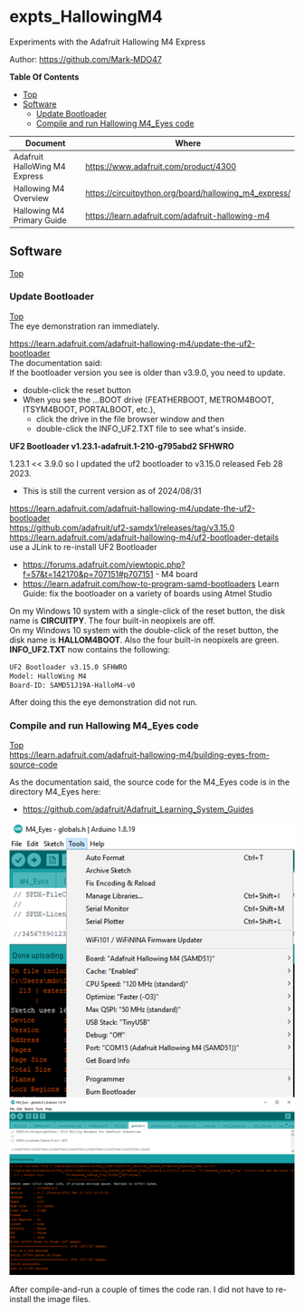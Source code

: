 # expts_HallowingM4
Experiments with the Adafruit Hallowing M4 Express

Author: https://github.com/Mark-MDO47

**Table Of Contents**
* [Top](#expts_hallowingm4 "Top")
* [Software](#software "Software")
  * [Update Bootloader](#update-bootloader "Update Bootloader")
  * [Compile and run Hallowing M4_Eyes code](#compile-and-run-hallowing-m4_eyes-code "Compile and run Hallowing M4_Eyes code")


| Document | Where |
| --- | --- |
| Adafruit HalloWing M4 Express | https://www.adafruit.com/product/4300 |
| Hallowing M4 Overview | https://circuitpython.org/board/hallowing_m4_express/ |
| Hallowing M4 Primary Guide | https://learn.adafruit.com/adafruit-hallowing-m4 |

## Software
[Top](#expts_hallowingm4 "Top")<br>

### Update Bootloader
[Top](#expts_hallowingm4 "Top")<br>
The eye demonstration ran immediately.

https://learn.adafruit.com/adafruit-hallowing-m4/update-the-uf2-bootloader<br>
The documentation said:<br>
If the bootloader version you see is older than v3.9.0, you need to update.
- double-click the reset button
- When you see the ...BOOT drive (FEATHERBOOT, METROM4BOOT, ITSYM4BOOT, PORTALBOOT, etc.),
  - click the drive in the file browser window and then 
  - double-click the INFO_UF2.TXT file to see what's inside.

**UF2 Bootloader v1.23.1-adafruit.1-210-g795abd2 SFHWRO**

1.23.1 << 3.9.0 so I updated the uf2 bootloader to v3.15.0 released Feb 28 2023.
- This is still the current version as of 2024/08/31

https://learn.adafruit.com/adafruit-hallowing-m4/update-the-uf2-bootloader<br>
https://github.com/adafruit/uf2-samdx1/releases/tag/v3.15.0<br>
https://learn.adafruit.com/adafruit-hallowing-m4/uf2-bootloader-details<br>
use a JLink to re-install UF2 Bootloader
- https://forums.adafruit.com/viewtopic.php?f=57&t=142170&p=707151#p707151 - M4 board
- https://learn.adafruit.com/how-to-program-samd-bootloaders Learn Guide: fix the bootloader on a variety of boards using Atmel Studio

On my Windows 10 system with a single-click of the reset button, the disk name is **CIRCUITPY**. The four built-in neopixels are off.<br>
On my Windows 10 system with the double-click of the reset button, the disk name is **HALLOM4BOOT**. Also the four built-in neopixels are green.<br>
**INFO_UF2.TXT** now contains the following:
```
UF2 Bootloader v3.15.0 SFHWRO
Model: HalloWing M4
Board-ID: SAMD51J19A-HalloM4-v0
```

After doing this the eye demonstration did not run.

### Compile and run Hallowing M4_Eyes code
[Top](#expts_hallowingm4 "Top")<br>
https://learn.adafruit.com/adafruit-hallowing-m4/building-eyes-from-source-code

As the documentation said, the source code for the M4_Eyes code is in the directory M4_Eyes here:
- https://github.com/adafruit/Adafruit_Learning_System_Guides

<img src="https://github.com/Mark-MDO47/expts_HallowingM4/blob/master/images/ArduinoIDE_BoardSettings.png" width="600" alt="Image of Board Settings used to compile M4_Eyes">

<img src="https://github.com/Mark-MDO47/expts_HallowingM4/blob/master/images/ArduinoIDE_CompileAndRun.png" width="600" alt="Image of result of compile and run of M4_Eyes">

After compile-and-run a couple of times the code ran. I did not have to re-install the image files.
